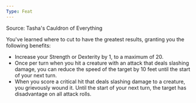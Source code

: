 ```yaml
---
Type: Feat
---
```

Source: Tasha's Cauldron of Everything

You've learned where to cut to have the greatest results, granting you the following benefits:

- Increase your Strength or Dexterity by 1, to a maximum of 20.
- Once per turn when you hit a creature with an attack that deals slashing damage, you can reduce the speed of the target by 10 feet until the start of your next turn.
- When you score a critical hit that deals slashing damage to a creature, you grievously wound it. Until the start of your next turn, the target has disadvantage on all attack rolls.